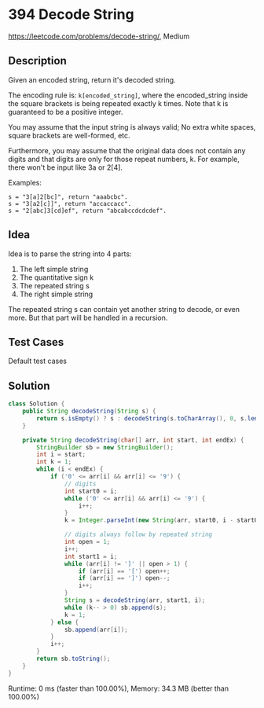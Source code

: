 # 394 Decode String

<https://leetcode.com/problems/decode-string/>, Medium

## Description

Given an encoded string, return it's decoded string.

The encoding rule is: `k[encoded_string]`, where the encoded\_string inside the
square brackets is being repeated exactly k times. Note that k is guaranteed to
be a positive integer.

You may assume that the input string is always valid; No extra white spaces,
square brackets are well-formed, etc.

Furthermore, you may assume that the original data does not contain any digits
and that digits are only for those repeat numbers, k. For example, there won't
be input like 3a or 2[4].

Examples:

```
s = "3[a]2[bc]", return "aaabcbc".
s = "3[a2[c]]", return "accaccacc".
s = "2[abc]3[cd]ef", return "abcabccdcdcdef".
```

## Idea

Idea is to parse the string into 4 parts:

1. The left simple string
2. The quantitative sign k
3. The repeated string s
4. The right simple string

The repeated string s can contain yet another string to decode, or even more.
But that part will be handled in a recursion.

## Test Cases

Default test cases

## Solution

```java
class Solution {
    public String decodeString(String s) {
        return s.isEmpty() ? s : decodeString(s.toCharArray(), 0, s.length());
    }

    private String decodeString(char[] arr, int start, int endEx) {
        StringBuilder sb = new StringBuilder();
        int i = start;
        int k = 1;
        while (i < endEx) {
            if ('0' <= arr[i] && arr[i] <= '9') {
                // digits
                int start0 = i;
                while ('0' <= arr[i] && arr[i] <= '9') {
                    i++;
                }
                k = Integer.parseInt(new String(arr, start0, i - start0));

                // digits always follow by repeated string
                int open = 1;
                i++;
                int start1 = i;
                while (arr[i] != ']' || open > 1) {
                    if (arr[i] == '[') open++;
                    if (arr[i] == ']') open--;
                    i++;
                }
                String s = decodeString(arr, start1, i);
                while (k-- > 0) sb.append(s);
                k = 1;
            } else {
                sb.append(arr[i]);
            }
            i++;
        }
        return sb.toString();
    }
}
```

Runtime: 0 ms (faster than 100.00%), Memory: 34.3 MB (better than 100.00%)
